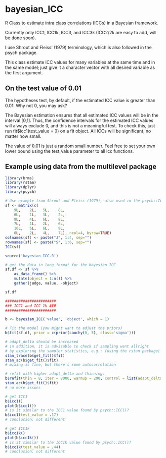 # bayesian_ICC
R Class to estimate intra class correlations (ICCs) in a Bayesian framework.

Currently only ICC1, ICC1k, ICC3, and ICC3k (ICC2/2k are easy to add, will be done soon).

I use Shrout and Fleiss' (1979) terminology, which is also followed in the psych package.

This class estimate ICC values for many variables at the same time and in the same model; just give it a character vector with all desired variable as the first argument.

## On the test value of 0.01

The hypotheses test, by default, if the estimated ICC value is greater than 0.01. Why not 0, you may ask?

The Bayesian estimation ensures that all estimated ICC values will be in the interval [0,1]. Thus, the confidence intervals for the estimated ICC values will always exclude 0, and this is not a meaningful test. To check this, just run fit$icc1(test_value = 0) on a fit object. All ICCs will be significant, no matter how small.

The value of 0.01 is just a random small number. Feel free to set your own lower bound using the test_value parameter to all icc functions.

## Example using data from the multilevel package

```r
library(brms)
library(rstan)
library(dplyr)
library(psych)

# Use example from Shrout and Fleiss (1979), also used in the psych::ICC() help page
sf <- matrix(c(
    9L,    2L,   5L,    8L,
    6L,    1L,   3L,    2L,
    8L,    4L,   6L,    8L,
    7L,    1L,   2L,    6L,
    10L,   5L,   6L,    9L,
    6L,    2L,   4L,    7L), ncol=4, byrow=TRUE)
colnames(sf) <- paste("J", 1:4, sep="")
rownames(sf) <- paste("S", 1:6, sep="")
ICC(sf)

source('bayesian_ICC.R')

# get the data in long format for the bayesian ICC
sf.df <- sf %>%
    as_data_frame() %>%
    mutate(object = 1:n()) %>%
    gather(judge, value, -object)

sf.df

#######################
### ICC1 and ICC 1k ###
#######################

b <- bayesian_ICC('value', 'object', which = 1)

# Fit the model (you might want to adjust the priors)
b$fit(sf.df, prior = c(prior(cauchy(0, 5), class='sigma')))

# adapt_delta should be increased
# in addition, it is advisable to check if sampling went allright
# by exploring the sampler statistics, e.g.: (using the rstan package)
stan_trace(b$get_fit()$fit)
stan_ac(b$get_fit()$fit)
# mixing is fine, but there's some autocorrelation

# refit with higher adapt_delta and thinning:
b$refit(thin = 8, iter = 8000, warmup = 200, control = list(adapt_delta = .99))
stan_ac(b$get_fit()$fit)
# no more issues

# get ICC1
b$icc1()
plot(b$icc1())
# is it similar to the ICC1 value found by psych::ICC()?
b$icc1(test_value = .17)
# conclusion: not different

# get ICC1k
b$icc1k()
plot(b$icc1k())
# is it similar to the ICC1k value found by psych::ICC()?
b$icc1k(test_value = .44)
# conclusion: not different
```
